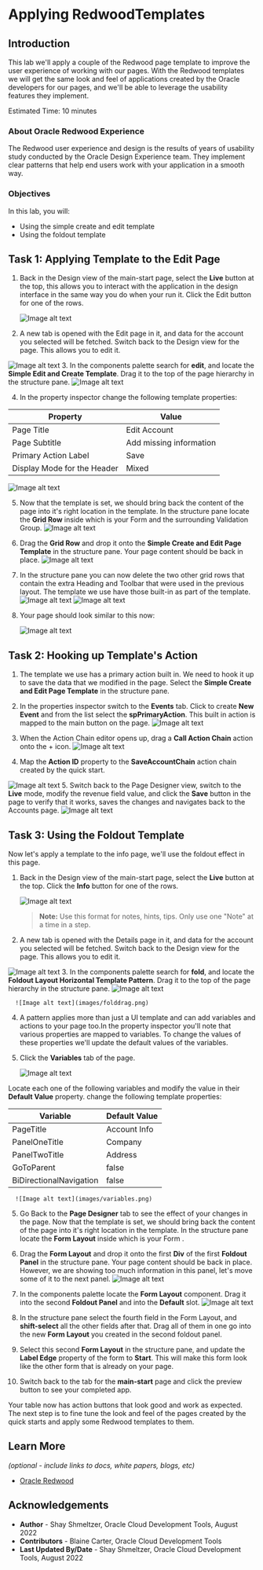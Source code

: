 # Applying RedwoodTemplates

## Introduction

This lab we'll apply a couple of the Redwood page template to improve the user experience of working with our pages. With the Redwood templates we will get the same look and feel of applications created by the Oracle developers for our pages, and we'll be able to leverage the usability features they implement.

Estimated Time: 10 minutes

### About Oracle Redwood Experience
The Redwood user experience and design is the results of years of usability study conducted by the Oracle Design Experience team. They implement clear patterns that help end users work with your application in a smooth way.

### Objectives


In this lab, you will:
* Using the simple create and edit template
* Using the foldout template



## Task 1: Applying Template to the Edit Page


1. Back in the Design view of the main-start page, select the **Live** button at the top, this allows you to interact with the application in the design interface in the same way you do when your run it. Click the Edit button for one of the rows.

	![Image alt text](images/liveview.png)

2. A new tab is opened with the Edit page in it, and data for the account you selected will be fetched. Switch back to the Design view for the page. This allows you to edit it.

  ![Image alt text](images/editpage.png)
3. In the components palette search for **edit**, and locate the **Simple Edit and Create Template**. Drag it to the top of the page hierarchy in the structure pane.
	  ![Image alt text](images/editcomponents.png)


4. In the property inspector change the following template properties:

|Property |Value |
| --- | --- |
|Page Title | Edit Account |
|Page Subtitle | Add missing information |
|Primary Action Label | Save |
|Display Mode for the Header | Mixed |


![Image alt text](images/editproperties.png)

5. Now that the template is set, we should bring back the content of the page into it's right location in the template. In the structure pane locate the **Grid Row** inside which is your Form and the surrounding Validation Group.
	  ![Image alt text](images/grid.png)
6. Drag the **Grid Row** and drop it onto the  **Simple Create and Edit Page Template** in the structure pane. Your page content should be back in place.
	  ![Image alt text](images/griddrag.png)
7. In the structure pane you can now delete the two other grid rows that contain the extra Heading and Toolbar that were used in the previous layout. The template we use have those built-in as part of the template.
	  ![Image alt text](images/delete1.png)
	  ![Image alt text](images/delete2.png)

8.  Your page should look similar to this now:

	  ![Image alt text](images/results1.png)
## Task 2: Hooking up Template's Action


1. The template we use has a primary action built in. We need to hook it up to save the data that we modified in the page. Select the **Simple Create and Edit Page Template** in the structure pane.

2. In the properties inspector switch to the **Events** tab. Click to create **New Event** and from the list select the **spPrimaryAction**. This built in action is mapped to the main button on the page.
![Image alt text](images/newevent.png)

3. When the Action Chain editor opens up, drag a **Call Action Chain** action onto the + icon.
![Image alt text](images/callaction.png)

4. Map the **Action ID** property to the **SaveAccountChain** action chain created by the quick start.

![Image alt text](images/actionchain.png)
5. Switch back to the Page Designer view, switch to the **Live** mode, modify the revenue field value, and click the **Save** button in the page to verify that it works, saves the changes and navigates back to the Accounts page.
![Image alt text](images/liveedit.png)

## Task 3: Using the Foldout Template

Now let's apply a template to the info page, we'll use the foldout effect in this page.

1. Back in the Design view of the main-start page, select the **Live** button at the top. Click the **Info** button for one of the rows.

	![Image alt text](images/gotoinfo.png)

	> **Note:** Use this format for notes, hints, tips. Only use one "Note" at a time in a step.

2. A new tab is opened with the Details page in it, and data for the account you selected will be fetched. Switch back to the Design view for the page. This allows you to edit it.

  ![Image alt text](images/infobefore.png)
3. In the components palette search for **fold**, and locate the **Foldout Layout Horizontal Template Pattern**. Drag it to the top of the page hierarchy in the structure pane.
	  ![Image alt text](images/foldcomponents.png)

	  ![Image alt text](images/folddrag.png)

4. A pattern applies more than just a UI template and can add variables and actions to your page too.In the property inspector you'll note that various properties are mapped to variables. To change the values of these properties we'll update the default values of the variables.

5. Click the **Variables** tab of the page.

	  ![Image alt text](images/variables.png)

Locate each one of the following variables and modify the value in their **Default Value** property.
change the following template properties:

|Variable |Default Value |
| --- | --- |
|PageTitle | Account Info |
|PanelOneTitle| Company |
|PanelTwoTitle | Address |
|GoToParent | false |
|BiDirectionalNavigation | false |



	  ![Image alt text](images/variables.png)

5. Go Back to the **Page Designer** tab to see the effect of your changes in the page. Now that the template is set, we should bring back the content of the page into it's right location in the template. In the structure pane locate the **Form Layout** inside which is your Form .


6. Drag the **Form Layout** and drop it onto the first **Div** of the first **Foldout Panel** in the structure pane. Your page content should be back in place. However, we are showing too much information in this panel, let's move some of it to the next panel.
	  ![Image alt text](images/dragform.png)
7. In the components palette locate the **Form Layout** component. Drag it into the second **Foldout Panel** and into the **Default** slot.
	  ![Image alt text](images/formcomponent.png)
8. In the structure pane select the fourth field in the Form Layout, and **shift-select** all the other fields after that. Drag all of them in one go into the new **Form Layout** you created in the second foldout panel.

9. Select this second **Form Layout** in the structure pane, and update the **Label Edge** property of the form to **Start**. This will make this form look like the other form that is already on your page.

10. Switch back to the tab for the **main-start** page and click the preview button to see your completed app.

Your table now has action buttons that look good and work as expected. The next step is to fine tune the look and feel of the pages created by the quick starts and apply some Redwood templates to them.


## Learn More

*(optional - include links to docs, white papers, blogs, etc)*

* [Oracle Redwood](http://oracle.com/redwood)

## Acknowledgements
* **Author** - Shay Shmeltzer, Oracle Cloud Development Tools, August 2022
* **Contributors** -  Blaine Carter, Oracle Cloud Development Tools
* **Last Updated By/Date** - Shay Shmeltzer, Oracle Cloud Development Tools, August 2022
